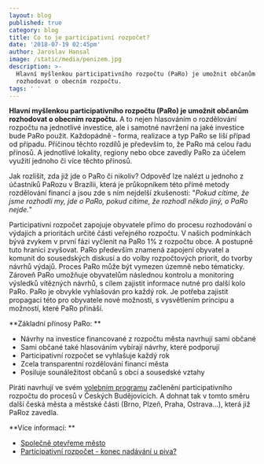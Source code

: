 ```yaml
---
layout: blog
published: true
category: blog
title: Co to je participativní rozpočet?
date: '2018-07-19 02:45pm'
author: Jaroslav Hansal
image: /static/media/penizem.jpg
description: >-
  Hlavní myšlenkou participativního rozpočtu (PaRo) je umožnit občanům
  rozhodovat o obecním rozpočtu.
tags: ' '
---
```

**Hlavní myšlenkou participativního rozpočtu (PaRo) je umožnit občanům rozhodovat o obecním rozpočtu.** A to nejen hlasováním o rozdělování rozpočtu na jednotlivé investice, ale i samotné navržení na jaké investice bude PaRo použit. Každopádně - forma, realizace a typ PaRo se liší případ od případu. Příčinou těchto rozdílů je především to, že PaRo má celou řadu přínosů. A jednotlivé lokality, regiony nebo obce zavedly PaRo za účelem využití jednoho či více těchto přínosů. 

Jak rozlišit, zda již jde o PaRo či nikoliv? Odpověď lze nalézt u jednoho z účastníků PaRozu v Brazílii, která je průkopníkem této přímé metody rozdělování financí a jsou zde s ním nejdelší zkušenosti: "_Pokud cítíme, že jsme rozhodli my, jde o PaRo, pokud cítíme, že rozhodl někdo jiný, o PaRo nejde._"

Participativní rozpočet zapojuje obyvatele přímo do procesu rozhodování o výdajích a prioritách určité části veřejného rozpočtu. V našich podmínkách bývá zvykem v první fázi vyčlenit na PaRo 1% z rozpočtu obce. A postupně tuto hranici zvyšovat. PaRo především znamená zapojení obyvatel a komunit do sousedských diskusí a do volby rozpočtových priorit, do tvorby návrhů výdajů.  Proces PaRo může být vymezen územně nebo tématicky. Zároveň PaRo umožňuje obyvatelům následnou kontrolu a monitoring výsledků vítězných návrhů, s cílem zajistit informace nutné pro další kolo PaRo. PaRo je obvykle  vyhlašován pro každý rok. Je potřeba zajistit propagaci této pro obyvatele nové možnosti, s vysvětlením principu a možností, které PaRo přináší.

**Základní přínosy PaRo:**
* Návrhy na investice financované z rozpočtu města navrhují sami občané
* Sami občané také hlasováním vybírají návrhy, které podporují
* Participativní rozpočet se vyhlašuje každý rok
* Zcela transparentní rozdělování financí města
* Posiluje sounáležitost občanů s obcí a sousedské vztahy

Piráti navrhují ve svém [volebním programu](https://cb.pirati.cz/volby/) začlenění participativního rozpočtu do procesů v Českých Budějovicích. A dohnat tak v tomto směru další česká města a městské části (Brno, Plzeň, Praha, Ostrava...), která již PaRoz zavedla.

**Více informací:**
* [Společně otevřeme město](https://cb.pirati.cz/blog/2018/06/01/mesto-bez-korupce/)
* [Participativní rozpočet - konec nadávání u piva?](https://cb.pirati.cz/blog/2018/06/07/participativni-rozpocet-konec-nadavani-u-piva/)
